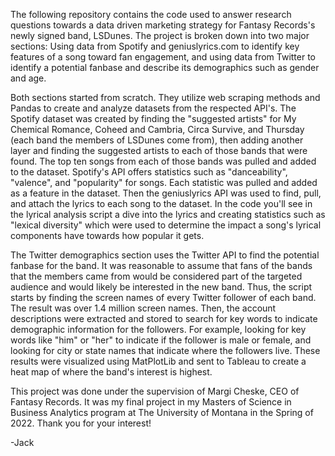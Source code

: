 The following repository contains the code used to answer research questions towards a data driven marketing strategy for Fantasy Records's newly signed band, LSDunes.
The project is broken down into two major sections: Using data from Spotify and geniuslyrics.com to identify key features of a song toward fan engagement, and using data from
Twitter to identify a potential fanbase and describe its demographics such as gender and age. 

Both sections started from scratch. They utilize web scraping methods and Pandas to create and analyze datasets from the respected API's. The Spotify dataset was created by
finding the "suggested artists" for My Chemical Romance, Coheed and Cambria, Circa Survive, and Thursday (each band the members of LSDunes come from), then adding another layer
and finding the suggested artists to each of those bands that were found. The top ten songs from each of those bands was pulled and added to the dataset. Spotify's API offers
statistics such as "danceability", "valence", and "popularity" for songs. Each statistic was pulled and added as a feature in the dataset. Then the geniuslyrics API was used to
find, pull, and attach the lyrics to each song to the dataset. In the code you'll see in the lyrical analysis script a dive into the lyrics and creating statistics such as
"lexical diversity" which were used to determine the impact a song's lyrical components have towards how popular it gets.

The Twitter demographics section uses the Twitter API to find the potential fanbase for the band. It was reasonable to assume that fans of the bands that the members came from
would be considered part of the targeted audience and would likely be interested in the new band. Thus, the script starts by finding the screen names of every Twitter follower
of each band. The result was over 1.4 million screen names. Then, the account descriptions were extracted and stored to search for key words to indicate demographic information
for the followers. For example, looking for key words like "him" or "her" to indicate if the follower is male or female, and looking for city or state names that indicate where
the followers live. These results were visualized using MatPlotLib and sent to Tableau to create a heat map of where the band's interest is highest.

This project was done under the supervision of Margi Cheske, CEO of Fantasy Records. It was my final project in my Masters of Science in Business Analytics program at 
The University of Montana in the Spring of 2022. Thank you for your interest!

-Jack
